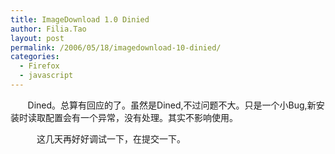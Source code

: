 ```yaml
---
title: ImageDownload 1.0 Dinied
author: Filia.Tao
layout: post
permalink: /2006/05/18/imagedownload-10-dinied/
categories:
  - Firefox
  - javascript
---
```

&nbsp;&nbsp;&nbsp;&nbsp;&nbsp;&nbsp; Dined。总算有回应的了。虽然是Dined,不过问题不大。只是一个小Bug,新安装时读取配置会有一个异常，没有处理。其实不影响使用。

　　　这几天再好好调试一下，在提交一下。